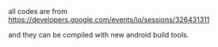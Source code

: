 all codes are from https://developers.google.com/events/io/sessions/326431311

and they can be compiled with new android build tools.
